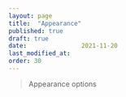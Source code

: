 ```yaml
---
layout: page
title:  "Appearance"
published: true
draft: true
date:               2021-11-20
last_modified_at:   
order: 30
---
```

> Appearance options